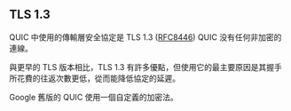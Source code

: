 ## TLS 1.3

QUIC 中使用的傳輸層安全協定是 TLS 1.3 ([RFC8446](https://tools.ietf.org/html/rfc8446)) QUIC 没有任何非加密的連線。

與更早的 TLS 版本相比，TLS 1.3 有許多優點，但使用它的最主要原因是其握手所花費的往返次數更低，從而能降低協定的延遲。

Google 舊版的 QUIC 使用一個自定義的加密法。
